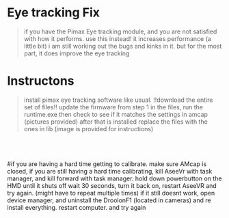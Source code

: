 # Eye tracking Fix
> if you have the Pimax Eye tracking module, and you are not satisfied with how it performs. use this instead! it increases performance (a little bit) i am still working out the bugs and kinks in it. but for the most part, it does improve the eye tracking

# Instructons

> install pimax eye tracking software like usual. !!download the entire set of files!! update the firmware from step 1 in the files, run the runtime.exe then check to see if it matches the settings in amcap (pictures provided) after that is installed replace the files with the ones in lib (image is provided for instructions)






<br> <br> <br> 
#if you are having a hard time getting to calibrate. make sure AMcap is closed, if you are still having a hard time calibrating, kill AseeVr with task manager, and kill forward with task manager. hold down powerbutton on the HMD until it shuts off wait 30 seconds, turn it back on, restart AseeVR and try again. (might have to repeat multiple times) if it still doesnt work, open device manager, and uninstall the DroolonF1 (located in cameras) and re install everything. restart computer. and try again
